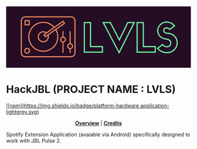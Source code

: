<p align="center">
<img src ="https://github.com/skyyfall007/HackJBL/blob/master/LVLS.png">
</p>



# HackJBL (PROJECT NAME : LVLS)
[![npm](https://img.shields.io/badge/platform-hardware application-lightgrey.svg)](https://devpost.com/software/lvls)

<p align="center">
<b><a href="#overview">Overview</a></b>
|
<b><a href="#credits">Credits</a></b>
</p>

Spotify Extension Application (avaiable via Android) specifically designed to work with JBL Pulse 2. 
